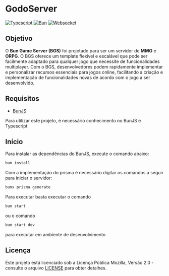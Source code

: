 # GodoServer

[![Typescript](https://img.shields.io/badge/TypeScript-007ACC?style=for-the-badge)](https://www.typescriptlang.org/)
[![Bun](https://img.shields.io/badge/BunJS-010409?style=for-the-badge)](https://bun.sh/)
[![Websocket](https://img.shields.io/badge/uWebsocket-2969d5?style=for-the-badge)](https://github.com/uNetworking/uWebSockets)

## Objetivo

O **Bun Game Server (BGS)** foi projetado para ser um servidor de **MMO** e **ORPG**. O BGS oferece um template flexível e escalável que pode ser facilmente adaptado para qualquer jogo que necessite de funcionalidades multiplayer. Com o BGS, desenvolvedores podem rapidamente implementar e personalizar recursos essenciais para jogos online, facilitando a criação e implementação de funcionalidades novas de acordo com o jogo a ser desenvolvido.

## Requisitos

- [BunJS](https://bun.sh/)

Para utilizar este projeto, é necessário conhecimento no BunJS e Typescript


## Início
Para instalar as dependências do BunJS, execute o comando abaixo:
```bash
bun install
```

Com a implementação do prisma é necessário digitar os comandos a seguir para iniciar o servidor:
```bash
bunx prisma generate
```

Para executar basta executar o comando
```bash
bun start
```
ou o comando
```bash
bun start dev
```
para executar em ambiente de desenvolvimento

## Licença

Este projeto está licenciado sob a Licença Pública Mozilla, Versão 2.0 - consulte o arquivo [LICENSE](LICENSE) para obter detalhes.
